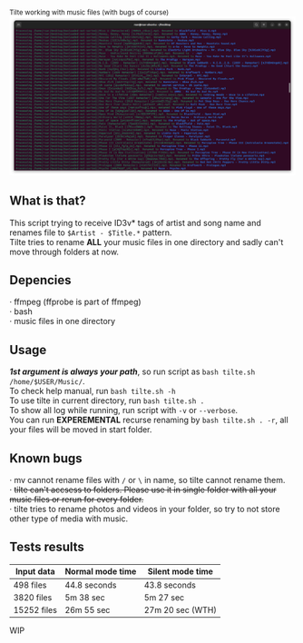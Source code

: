 <sub>Tilte working with music files (with bugs of course)</sub>
![Then the music beat up](https://github.com/Russanandres/tilte/blob/d5e17030529a01cc31d00a940d46af99bd624e3d/image.png)

## What is that?
This script trying to receive ID3v* tags of artist and song name and renames file to `$Artist - $Title.*`  pattern.  
Tilte tries to rename **ALL** your music files in one directory and sadly can't move through folders at now.

## Depencies
· ffmpeg (ffprobe is part of ffmpeg)  
· bash  
· music files in one directory  

## Usage
***1st argument is always your path***, so run script as `bash tilte.sh /home/$USER/Music/`.  
To check help manual, run `bash tilte.sh -h`  
To use tilte in current directory, run `bash tilte.sh .`  
To show all log while running, run script with `-v` or `--verbose`.  
You can run **EXPEREMENTAL** recurse renaming by `bash tilte.sh . -r`, all your files will be moved in start folder.

## Known bugs
· mv cannot rename files with `/` or `\` in name, so tilte cannot rename them.  
· ~~tilte can't accsess to folders. Please use it in single folder with all your music files or rerun for every folder.~~  
· tilte tries to rename photos and videos in your folder, so try to not store other type of media with music.

## Tests results
| Input data  | Normal mode time | Silent mode time |
| ----------- | ---------------- | ---------------- |
| 498 files   | 44.8 seconds     | 43.8 seconds     |
| 3820 files  | 5m 38 sec        | 5m 27 sec        |
| 15252 files | 26m 55 sec       | 27m 20 sec (WTH) |
 

WIP
